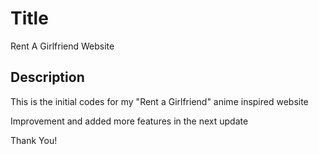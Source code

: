 # Title

Rent A Girlfriend Website

## Description

This is the initial codes for my "Rent a Girlfriend" anime inspired website

Improvement and added more features in the next update

Thank You!